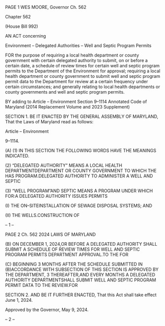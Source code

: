 PAGE 1
WES MOORE, Governor Ch. 562

Chapter 562

(House Bill 992)

AN ACT concerning

Environment – Delegated Authorities – Well and Septic Program Permits

FOR the purpose of requiring a local health department or county government with certain
delegated authority to submit, on or before a certain date, a schedule of review times
for certain well and septic program permits to the Department of the Environment
for approval; requiring a local health department or county government to submit
well and septic program permit data to the Department for review at a certain
frequency under certain circumstances; and generally relating to local health
departments or county governments and well and septic program permits.

BY adding to
Article – Environment
Section 9–1114
Annotated Code of Maryland
(2014 Replacement Volume and 2023 Supplement)

SECTION 1. BE IT ENACTED BY THE GENERAL ASSEMBLY OF MARYLAND,
That the Laws of Maryland read as follows:

Article – Environment

9–1114.

(A) (1) IN THIS SECTION THE FOLLOWING WORDS HAVE THE MEANINGS
INDICATED.

(2) “DELEGATED AUTHORITY” MEANS A LOCAL HEALTH
DEPARTMENTDEPARTMENT OR COUNTY GOVERNMENT TO WHICH THE HAS
PROGRAM.DELEGATED AUTHORITY TO ADMINISTER A WELL AND SEPTIC

(3) “WELL PROGRAM”AND SEPTIC MEANS A PROGRAM UNDER WHICH
FOR:A DELEGATED AUTHORITY ISSUES PERMITS

(I) THE ON–SITEINSTALLATION OF SEWAGE DISPOSAL
SYSTEMS; AND

(II) THE WELLS.CONSTRUCTION OF

– 1 –

PAGE 2
Ch. 562 2024 LAWS OF MARYLAND

(B) ON DECEMBER 1, 2024,OR BEFORE A DELEGATED AUTHORITY SHALL
SUBMIT A SCHEDULE OF REVIEW TIMES FOR WELL AND SEPTIC PROGRAM PERMITS
DEPARTMENT APPROVAL.TO THE FOR

(C) BEGINNING 3 MONTHS AFTER THE SCHEDULE SUBMITTED IN
(B)ACCORDANCE WITH SUBSECTION OF THIS SECTION IS APPROVED BY THE
DEPARTMENT, 3 THEREAFTER,AND EVERY MONTHS A DELEGATED AUTHORITY
DEPARTMENTSHALL SUBMIT WELL AND SEPTIC PROGRAM PERMIT DATA TO THE
REVIEW.FOR

SECTION 2. AND BE IT FURTHER ENACTED, That this Act shall take effect June
1, 2024.

Approved by the Governor, May 9, 2024.

– 2 –